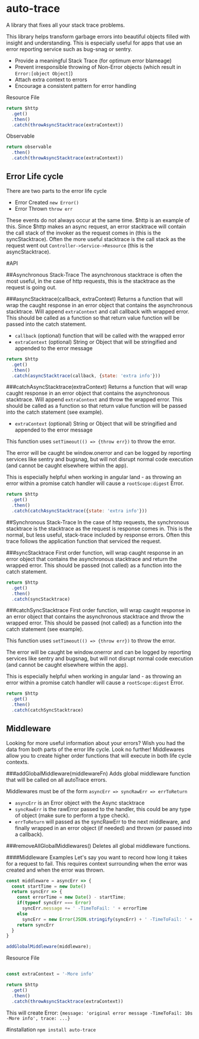 # auto-trace
A library that fixes all your stack trace problems.

This library helps transform garbage errors into beautiful objects filled with insight and understanding. This is especially useful for apps that use an error reporting service such as bug-snag or sentry.

- Provide a meaningful Stack Trace (for optimum error blameage)
- Prevent irresponsible throwing of Non-Error objects (which result in `Error:[object Object]`)
- Attach extra context to errors
- Encourage a consistent pattern for error handling

Resource File
```js
return $http
  .get()
  .then()
  .catch(throwAsyncStacktrace(extraContext))
```

Observable
```js
return observable
  .then()
  .catch(throwAsyncStacktrace(extraContext))
```

## Error Life cycle
There are two parts to the error life cycle
- Error Created `new Error()`
- Error Thrown `throw err`

These events do not always occur at the same time. $http is an example of this. Since $http makes an async request, an error stacktrace will contain the call stack of the invoker as the request comes in (this is the syncStacktrace). Often the more useful stacktrace is the call stack as the request went out `Controller->Service->Resource` (this is the asyncStacktrace).

#API

##Asynchronous Stack-Trace
The asynchronous stacktrace is often the most useful, in the case of http requests, this is the stacktrace as the request is going out.

###asyncStacktrace(callback, extraContext)
Returns a function that will wrap the caught response in an error object that contains the asynchronous stacktrace. Will append `extraContext` and call callback with wrapped error. This should be called as a function so that return value function will be passed into the catch statement.
- `callback` (optional) function that will be called with the wrapped error
- `extraContext` (optional) String or Object that will be stringified and appended to the error message

```js
return $http
  .get()
  .then()
  .catch(asyncStacktrace(callback, {state: 'extra info'}))
```

###catchAsyncStacktrace(extraContext)
Returns a function that will wrap caught response in an error object that contains the asynchronous stacktrace. Will append `extraContext` and throw the wrapped error. This should be called as a function so that return value function will be passed into the catch statement (see example).
- `extraContext` (optional) String or Object that will be stringified and appended to the error message

This function uses `setTimeout(() => {throw err})` to throw the error.

The error will be caught be window.onerror and can be logged by reporting services like sentry and bugsnag, but will not disrupt normal code execution (and cannot be caught elsewhere within the app).

This is especially helpful when working in angular land - as throwing an error within a promise catch handler will cause a `rootScope:digest` Error.

```js
return $http
  .get()
  .then()
  .catch(catchAsyncStacktrace({state: 'extra info'}))
```

##Synchronous Stack-Trace
In the case of http requests, the synchronous stacktrace is the stacktrace as the request is response comes in. This is the normal, but less useful, stack-trace included by response errors. Often this trace follows the application function that serviced the request.

###syncStacktrace
First order function, will wrap caught response in an error object that contains the asynchronous stacktrace and return the wrapped error. This should be passed (not called) as a function into the catch statement.

```js
return $http
  .get()
  .then()
  .catch(syncStacktrace)
```

###catchSyncStacktrace
First order function, will wrap caught response in an error object that contains the asynchronous stacktrace and throw the wrapped error. This should be passed (not called) as a function into the catch statement (see example).

This function uses `setTimeout(() => {throw err})` to throw the error.

The error will be caught be window.onerror and can be logged by reporting services like sentry and bugsnag, but will not disrupt normal code execution (and cannot be caught elsewhere within the app).

This is especially helpful when working in angular land - as throwing an error within a promise catch handler will cause a `rootScope:digest` Error.

```js
return $http
  .get()
  .then()
  .catch(catchSyncStacktrace)
```

## Middleware
Looking for more useful information about your errors? Wish you had the data from both parts of the error life cycle. Look no further! Middlewares allow you to create higher order functions that will execute in both life cycle contexts.

###addGlobalMiddleware(middlewareFn)
Adds global middleware function that will be called on all autoTrace errors.

Middlewares must be of the form `asyncErr => syncRawErr => errToReturn`
- `asyncErr` is an Error object with the Async stacktrace
- `syncRawErr` is the rawError passed to the handler, this could be any type of object (make sure to perform a type check).
- `errToReturn` will passed as the syncRawErr to the next middleware, and finally wrapped in an error object (if needed) and thrown (or passed into a callback).

###removeAllGlobalMiddlewares()
Deletes all global middleware functions.

####Middleware Examples
Let's say you want to record how long it takes for a request to fail. This requires context surrounding when the error was created and when the error was thrown.

```js
const middleware = asyncErr => {
  const startTime = new Date()
  return syncErr => {
    const errorTime = new Date() - startTime;
    if(typeof syncErr === Error)
      syncErr.message += ' -TimeToFail: ' + errorTime
    else
      syncErr = new Error(JSON.stringify(syncErr) + ' -TimeToFail: ' + errorTime)
    return syncErr
  }
}

addGlobalMiddleware(middleware);
```
Resource File
```js

const extraContext = '-More info'

return $http
  .get()
  .then()
  .catch(throwAsyncStacktrace(extraContext))
```
This will create Error: `{message: 'original error message -TimeToFail: 10s -More info', trace: ...}`

#installation
`npm install auto-trace`
